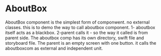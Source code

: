 # AboutBox
AboutBox component is the simplest form of componwent. no external classes.
this is to demo the way to call aboutbox component.
1- aboutbox itself acts as a blackbox.
2-parent calls it - so the way it called is from parent side.
The aboutbox comp has its own directory, swift file and storyboard file.
The parent is an empty screen with one button. it calls the aboutboxcom as external and independent unit.
